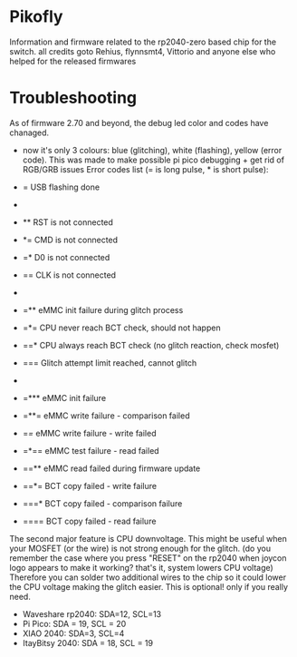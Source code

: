 # Pikofly
Information and firmware related to the rp2040-zero based chip for the switch.
all credits goto Rehius, flynnsmt4, Vittorio and anyone else who helped for the released firmwares


# Troubleshooting
As of firmware 2.70 and beyond, the debug led color and codes have chanaged.

- now it's only 3 colours: blue (glitching), white (flashing), yellow (error code). This was made to make possible pi pico debugging + get rid of RGB/GRB issues
Error codes list (= is long pulse, * is short pulse):

- = USB flashing done
-
- ** RST is not connected
- *= CMD is not connected
- =* D0 is not connected
- == CLK is not connected
- 
- =** eMMC init failure during glitch process
- =*= CPU never reach BCT check, should not happen
- ==* CPU always reach BCT check (no glitch reaction, check mosfet)
- === Glitch attempt limit reached, cannot glitch
- 
- =*** eMMC init failure
- =**= eMMC write failure - comparison failed
- =*=* eMMC write failure - write failed
- =*== eMMC test failure - read failed
- ==** eMMC read failed during firmware update
- ==*= BCT copy failed - write failure
- ===* BCT copy failed - comparison failure
- ==== BCT copy failed - read failure

The second major feature is CPU downvoltage. This might be useful when your MOSFET (or the wire) is not strong enough for the glitch. (do you remember the case where you press "RESET" on the rp2040 when joycon logo appears to make it working? that's it, system lowers CPU voltage)
Therefore you can solder two additional wires to the chip so it could lower the CPU voltage making the glitch easier. This is optional! only if you really need.

- Waveshare rp2040: SDA=12, SCL=13
- Pi Pico: SDA = 19, SCL = 20
- XIAO 2040: SDA=3, SCL=4
- ItayBitsy 2040: SDA = 18, SCL = 19